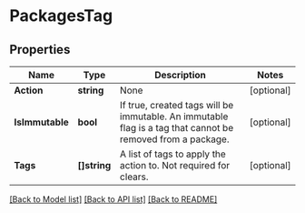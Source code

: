 # PackagesTag

## Properties

Name | Type | Description | Notes
------------ | ------------- | ------------- | -------------
**Action** | **string** | None | [optional] 
**IsImmutable** | **bool** | If true, created tags will be immutable. An immutable flag is a tag that cannot be removed from a package. | [optional] 
**Tags** | **[]string** | A list of tags to apply the action to. Not required for clears. | [optional] 

[[Back to Model list]](../README.md#documentation-for-models) [[Back to API list]](../README.md#documentation-for-api-endpoints) [[Back to README]](../README.md)


